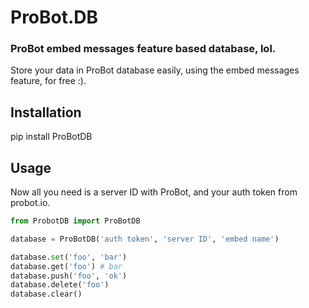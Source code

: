 # ProBot.DB
### ProBot embed messages feature based database, lol.

Store your data in ProBot database easily, using the embed messages feature, for free :).

## Installation

pip install ProBotDB

## Usage
Now all you need is a server ID with ProBot, and your auth token from probot.io.
```py
from ProbotDB import ProBotDB

database = ProBotDB('auth token', 'server ID', 'embed name')

database.set('foo', 'bar')
database.get('foo') # bar
database.push('foo', 'ok')
database.delete('foo')
database.clear()
```